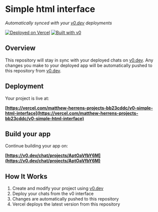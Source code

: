 # Simple html interface

*Automatically synced with your [v0.dev](https://v0.dev) deployments*

[![Deployed on Vercel](https://img.shields.io/badge/Deployed%20on-Vercel-black?style=for-the-badge&logo=vercel)](https://vercel.com/matthew-herrens-projects-bb23cddc/v0-simple-html-interface)
[![Built with v0](https://img.shields.io/badge/Built%20with-v0.dev-black?style=for-the-badge)](https://v0.dev/chat/projects/AptOaVfbY6M)

## Overview

This repository will stay in sync with your deployed chats on [v0.dev](https://v0.dev).
Any changes you make to your deployed app will be automatically pushed to this repository from [v0.dev](https://v0.dev).

## Deployment

Your project is live at:

**[https://vercel.com/matthew-herrens-projects-bb23cddc/v0-simple-html-interface](https://vercel.com/matthew-herrens-projects-bb23cddc/v0-simple-html-interface)**

## Build your app

Continue building your app on:

**[https://v0.dev/chat/projects/AptOaVfbY6M](https://v0.dev/chat/projects/AptOaVfbY6M)**

## How It Works

1. Create and modify your project using [v0.dev](https://v0.dev)
2. Deploy your chats from the v0 interface
3. Changes are automatically pushed to this repository
4. Vercel deploys the latest version from this repository
